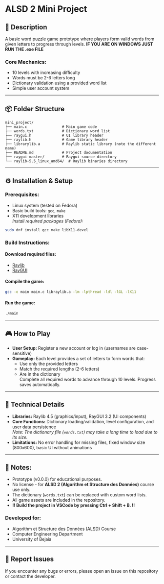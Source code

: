 # ALSD 2 Mini Project

## 📝 Description
A basic word puzzle game prototype where players form valid words from given letters to progress through levels.
**IF YOU ARE ON WINDOWS JUST RUN  THE .exe FILE**

### Core Mechanics:
- 10 levels with increasing difficulty
- Words must be 2-6 letters long
- Dictionary validation using a provided word list
- Simple user account system

---

## 📦 Folder Structure
```plaintext
mini_project/
├── main.c                # Main game code
├── words.txt             # Dictionary word list
├── raygui.h              # UI library header
├── raylib.h              # Game library header
├── librarylib.a          # Raylib static library (note the different name)
├── README.md             # Project documentation
├── raygui-master/        # Raygui source directory
└── raylib-5.5_linux_amd64/  # Raylib binaries directory
```

---

## ⚙️ Installation & Setup

### Prerequisites:
- Linux system (tested on Fedora)
- Basic build tools: `gcc`, `make`
- X11 development libraries  
  _Install required packages (Fedora):_
```bash
sudo dnf install gcc make libX11-devel
```

### Build Instructions:
#### Download required files:
- [Raylib](https://www.raylib.com/)
- [RayGUI](https://github.com/raysan5/raygui)

#### Compile the game:
```bash
gcc -o main main.c libraylib.a -lm -lpthread -ldl -lGL -lX11
```

#### Run the game:
```bash
./main
```

---

## 🎮 How to Play
- **User Setup:** Register a new account or log in (usernames are case-sensitive)
- **Gameplay:** Each level provides a set of letters to form words that:
  - Use only the provided letters
  - Match the required lengths (2-6 letters)
  - Are in the dictionary  
  Complete all required words to advance through 10 levels. Progress saves automatically.

---

## 🔧 Technical Details
- **Libraries:** Raylib 4.5 (graphics/input), RayGUI 3.2 (UI components)
- **Core Functions:** Dictionary loading/validation, level configuration, and user data persistence  
  _Note: The dictionary file (`words.txt`) may take a long time to load due to its size._
- **Limitations:** No error handling for missing files, fixed window size (800x600), basic UI without animations

---

## 📌 Notes:
- Prototype (v0.0.0) for educational purposes.
- No license - for **ALSD 2 (Algorithm et Structure des Données)** course use only.
- The dictionary (`words.txt`) can be replaced with custom word lists.
- All game assets are included in the repository.
- **‼️ Build the project in VSCode by pressing Ctrl + Shift + B. ‼️**

### Developed for:
- Algorithm et Structure des Données (ALSD) Course
- Computer Engineering Department
- University of Bejaia

---

## 🛑 Report Issues
If you encounter any bugs or errors, please open an issue on this repository or contact the developer.
